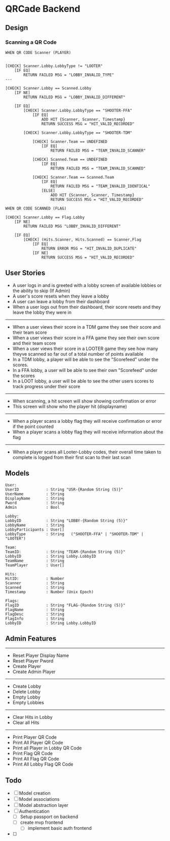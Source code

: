 # QRCade Backend

## Design

### Scanning a QR Code
```
WHEN QR CODE Scanner (PLAYER)


[CHECK] Scanner.Lobby.LobbyType != "LOOTER"
    [IF EQ]
        RETURN FAILED MSG = "LOBBY_INVALID_TYPE"
---

[CHECK] Scanner.Lobby == Scanned.Lobby
    [IF NE]
        RETURN FAILED MSG = "LOBBY_INVALID_DIFFERENT"

    [IF EQ]
        [CHECK] Scanner.Lobby.LobbyType == "SHOOTER-FFA"
            [IF EQ]
                ADD HIT {Scanner, Scanner, Timestamp}
                RETURN SUCCESS MSG = "HIT_VALID_RECORDED"

        [CHECK] Scanner.Lobby.LobbyType == "SHOOTER-TDM"

            [CHECK] Scanner.Team == UNDEFINED
                [IF EQ]
                    RETURN FAILED MSG = "TEAM_INVALID_SCANNER"

            [CHECK] Scanned.Team == UNDEFINED
                [IF EQ]
                    RETURN FAILED MSG = "TEAM_INVALID_SCANNED"

            [CHECK] Scanner.Team == Scanned.Team
                [IF EQ]
                    RETURN FAILED MSG = "TEAM_INVALID_IDENTICAL"
                [ELSE]
                    ADD HIT {Scanner, Scanner, Timestamp}
                    RETURN SUCCESS MSG = "HIT_VALID_RECORDED"
```
```
WHEN QR CODE SCANNED (FLAG)

[CHECK] Scanner.Lobby == Flag.Lobby
    [IF NE]
        RETURN FAILED MSG "LOBBY_INVALID_DIFFERENT"

    [IF EQ]
        [CHECK] (Hits.Scanner, Hits.Scanned) == Scanner,Flag
            [IF EQ]
                RETURN ERROR MSG = "HIT_INVALID_DUPLICATE"
            [IF NE]
                RETURN SUCCESS MSG = "HIT_VALID_RECORDED"

```


## User Stories

* A user logs in and is greeted with a lobby screen of available lobbies or the ability to skip (If Admin)
* A user's score resets when they leave a lobby
* A user can leave a lobby from their dashboard
* When a user logs out from their dashboard, their score resets and they leave the lobby they were in
---
* When a user views their score in a TDM game they see their score and their team score
* When a user views their score in a FFA game they see their own score and their team score
* When a user views their score in a LOOTER game they see how many theyve scanned so far out of a total number of points available
* In a TDM lobby, a player will be able to see the "Scorefeed" under the scores.
* In a FFA lobby, a user will be able to see their own "Scorefeed" under the scores
* In a LOOT lobby, a user will be able to see the other users scores to track progress under their score
---
* When scanning, a hit screen will show showing confirmation or error
* This screen will show who the player hit (displayname)
---
* When a player scans a lobby flag they will receive confirmation or error if the point counted
* When a player scans a lobby flag they will receive information about the flag
---
* When a player scans all Looter-Lobby codes, their overall time taken to complete is logged from their first scan to their last scan

## Models
```
User:
UserID            : String "USR-{Random String (5)}"
UserName          : String
DisplayName       : String
Pword             : String
Admin             : Bool
```

```
Lobby:
LobbyID           : String "LOBBY-{Random String (5)}"
LobbyName         : String
LobbyParticipants : User[]
LobbyType         : String   ("SHOOTER-FFA" | "SHOOTER-TDM" | "LOOTER")
```

```
Team:
TeamID:           : String "TEAM-{Random String (5)}"
LobbyID           : String Lobby.LobbyID
TeamName          : String
TeamPlayer        : User[]
```

```
Hits:
HitID:            : Number
Scanner           : String
Scanned           : String
Timestamp         : Number (Unix Epoch)
```

```
Flags:
FlagID            : String "FLAG-{Random String (5)}"
FlagName          : String
FlagDesc          : String
FlagInfo          : String
LobbyID           : String Lobby.LobbyID
```
## Admin Features
---
* Reset Player Display Name
* Reset Player Pword
* Create Player
* Create Admin Player
---
* Create Lobby
* Delete Lobby
* Empty Lobby
* Empty Lobbies
---
* Clear Hits in Lobby
* Clear all Hits
---
* Print Player QR Code
* Print All Player QR Code
* Print all Player in Lobby QR Code
* Print Flag QR Code
* Print All Flag QR Code
* Print All Lobby Flag QR Code


## Todo

* [ ] Model creation
* [ ] Model associations
* [ ] Model abstraction layer
* [ ] Authentication
  * [ ] Setup passport on backend
  * [ ] create mvp frontend
    * [ ] implement basic auth frontend
* [ ]
